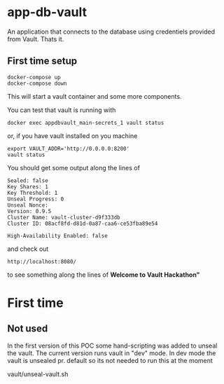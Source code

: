 # app-db-vault
An application that connects to the database using credentiels provided from Vault. Thats it.

## First time setup

```
docker-compose up
docker-compose down
```
This will start a vault container and some more components.

You can test that vault is running with

```
docker exec appdbvault_main-secrets_1 vault status
```
or, if you have vault installed on you machine
```
export VAULT_ADDR='http://0.0.0.0:8200'
vault status
```

You should get some output along the lines of
```
Sealed: false
Key Shares: 1
Key Threshold: 1
Unseal Progress: 0
Unseal Nonce: 
Version: 0.9.5
Cluster Name: vault-cluster-d9f333db
Cluster ID: 08acf8fd-d81d-0a87-caa6-ce53fba89e54

High-Availability Enabled: false
```

and check out
```
http://localhost:8080/
```
to see something along the lines of **Welcome to Vault Hackathon"**


# First time
## Not used
In the first version of this POC some hand-scripting was added to unseal the vault.
The current version runs vault in "dev" mode. In dev mode the vault is unsealed pr. default
so its not needed to run this at the moment

vault/unseal-vault.sh

